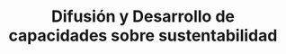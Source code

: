 ---
title: "Difusión y Desarrollo de capacidades sobre sustentabilidad"
image_webp: images/blog/meghna.webp
image: images/blog/meghna.jpg
description : "This is meta description"
---